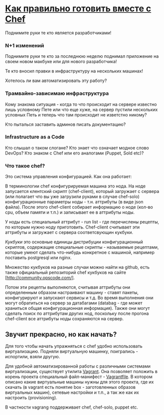 # [Как правильно готовить вместе с Chef](http://foodtaster.github.io/dev-highload-2013/)

Поднимите руки те кто является разработчиками!

### N+1 изменений

Поднимите руки те кто за последнюю неделю поднимал приложение на своем новом макбуке или для
нового разработчика!

Те кто вносил правки в инфраструктуру на нескольких машинах!

Хотелось ли вам автоматизировать эту работу?

### Трамвайно-зависимаю инфраструктура

Кому знакома ситуация - когда то что происходит на сервере известно лишь условному Пете
или что еще хуже, на сервер пустили нескольких условных Петь и теперь что там происходит
не изветстно никому?

Кто пыталься заставить админов писать документацию?

### Infrastructure as a Code

Кто слышал о таком слогане?
Кто знает что означает модное слово DevOps?
Кто знаком с Chef или его аналогами (Puppet, Sold etc)?

### Что такое chef?

Это система управления конфигурацией.
Как она работает:

В терминологии chef конфигурируемая машина это нода. На ноде запусается клентский скрипт (chef-client),
который загружает с сервера (или полагает что вы уже загрузили руками в случае chef-solo) конфигурационные параметры
ноды - т.н. аттрибуты (в виде json файла).
После этого chef-client собирает информацию о ноде (кол-во cpu, объем памяти и т.п.) и записывает ее в аттрибуты ноды.

У ноды есть специальный аттрибут - run list - где перечислены рецепты, по которым нужно ноду приготовить.
Chef-client считывает эти аттрибуты и загружает с сервера соответсвующин кукбуки.

*Кукбуки* это основные единицы дистрибуции конфигурационный скриптов,
содержащие специальные скрипты - называемые рецептами,
которые умеют сделать что-нибудь конкретное с машиной, например поставить postgresql или nginx.

Множество кукбуков на разные случаи можно найти на github,
есть также официальный репозиторий chef кукбуков на сайте [http://community.opscode.com/].

Потом эти рецепты выполняются, считывая аттрибуты они определенным образом настраивают машину -
ставят пакеты, конфигурируют и запускают сервисы и т.д. Во время выполнения они могут обратиться на сервер
за датабагами (databag - где может храниться общая конфигурационная информация). Также они могут сделать поиск
по аттрибутам других нод, поскольку после прогона chef-client все аттрибуты ноды сохраняются на сервер.


## Звучит прекрасно, но как начать?

Для того чтобы начать упражняться с chef удобно использовать виртуализацию.
Подняли виртуальную машинку, поигрались - испортили, взяли другую.

Для удобной автоматизированной работы с различными системами виртуализации, существует
утилита [Vagrant](http://www.vagrantup.com/). Она позволяет положить в корень проекта специальный
файл-манифест - [Vagrantfile](http://docs-v1.vagrantup.com/v1/docs/vagrantfile.html).
В котором описано какие виртуальные машины нужны для этого проекта,
где их скачать (в vagrant есть понятие box - заготовленных образов виртуальных машин),
сетевые настройки и т.п., а так жe как их настроить (provisioning).

В частности vagrang поддерживает chef, chef-solo, puppet etc.

```ruby

```
